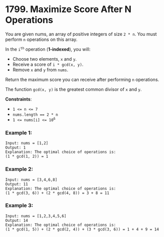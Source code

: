 # 1799. Maximize Score After N Operations

You are given nums, an array of positive integers of size `2 * n`. You must perform `n` operations on this array.

In the <code>i<sup>th</sup></code> operation (**1-indexed**), you will:

- Choose two elements, `x` and `y`.
- Receive a score of `i * gcd(x, y)`.
- Remove `x` and `y` from `nums`.

Return the maximum score you can receive after performing `n` operations.

The function `gcd(x, y)` is the greatest common divisor of `x` and `y`.

**Constraints**:
- `1 <= n <= 7`
- `nums.length == 2 * n`
- <code>1 <= nums[i] <= 10<sup>6</sup></code>

### Example 1:
```
Input: nums = [1,2]
Output: 1
Explanation: The optimal choice of operations is:
(1 * gcd(1, 2)) = 1
```

### Example 2:
```
Input: nums = [3,4,6,8]
Output: 11
Explanation: The optimal choice of operations is:
(1 * gcd(3, 6)) + (2 * gcd(4, 8)) = 3 + 8 = 11
```

### Example 3:
```
Input: nums = [1,2,3,4,5,6]
Output: 14
Explanation: The optimal choice of operations is:
(1 * gcd(1, 5)) + (2 * gcd(2, 4)) + (3 * gcd(3, 6)) = 1 + 4 + 9 = 14
```
